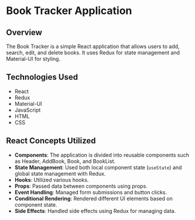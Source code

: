 # Book Tracker Application

## Overview
The Book Tracker is a simple React application that allows users to add, search, edit, and delete books. It uses Redux for state management and Material-UI for styling.

## Technologies Used
- React
- Redux
- Material-UI
- JavaScript
- HTML
- CSS

## React Concepts Utilized
- **Components**: The application is divided into reusable components such as Header, AddBook, Book, and BookList.
- **State Management**: Used both local component state (`useState`) and global state management with Redux.
- **Hooks**: Utilized various hooks.
- **Props**: Passed data between components using props.
- **Event Handling**: Managed form submissions and button clicks.
- **Conditional Rendering**: Rendered different UI elements based on component state.
- **Side Effects**: Handled side effects using Redux for managing data.